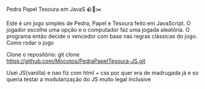 Pedra Papel Tesoura em JavaS 🪨📄✂️

Este é um jogo simples de Pedra, Papel e Tesoura feito em JavaScript. O jogador escolhe uma opção e o computador faz uma jogada aleatória. O programa então decide o vencedor com base nas regras clássicas do jogo.
 Como rodar o jogo

Clone o repositório:
   git clone https://github.com/Mocotos/PedraPapelTesoura-JS.git

   Usei JS(vanilla) e nao fiz com html + css por quer era de madrugada já e so queria testar a modularização do JS muito legal inclusive


